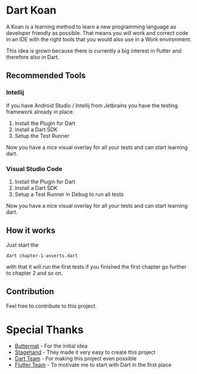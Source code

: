 # Dart Koan

A Koan is a learning method to learn a new programming language as developer friendly as possible.
That means you will work and correct code in an IDE with the right tools that you would also use in a Work environment.

This idea is grown because there is currently a big interest in flutter and therefore also in Dart.

## Recommended Tools
### Intellij
If you have Android Studio / Intellij from Jetbrains you have the testing framework already in place.

1) Install the Plugin for Dart
2) Install a Dart SDK
3) Setup the Test Runner

Now you have a nice visual overlay for all your tests and can start learning dart.

### Visual Studio Code
1) Install the Plugin for Dart
2) Install a Dart SDK
3) Setup a Test Runner in Debug to run all tests

Now you have a nice visual overlay for all your tests and can start learning dart. 


## How it works
Just start the
 
```
dart chapter-1-asserts.dart
```

with that it will run the first tests if you finished the first chapter go further to chapter 2 and so on.

## Contribution
Feel free to contribute to this project.

# Special Thanks
- [Buttermat](https://github.com/butlermatt) - For the initial idea
- [Stagehand](https://github.com/dart-lang/stagehand/blob/master/LICENSE) - They made it very easy to create this project
- [Dart Team](https://dart.dev/) - For making this project even possible
- [Flutter Team](https://flutter.dev/) - To motivate me to start with Dart in the first place